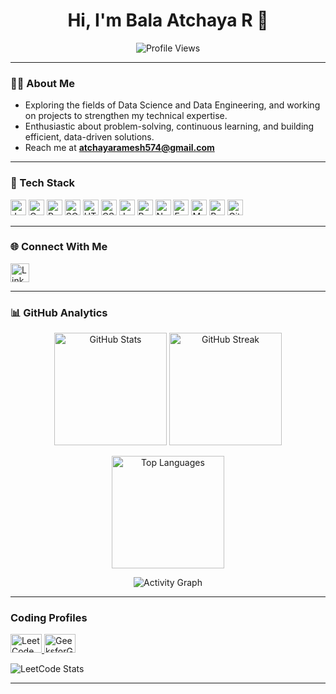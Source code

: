 <h1 align="center">Hi, I'm Bala Atchaya R 👋</h1>

<p align="center">
  <img src="https://komarev.com/ghpvc/?username=Balaatchayar&label=Profile%20Views&color=0e75b6&style=flat" alt="Profile Views"/>
</p>

---

### 👩‍💻 About Me 
- Exploring the fields of Data Science and Data Engineering, and working on projects to strengthen my technical expertise.
- Enthusiastic about problem-solving, continuous learning, and building efficient, data-driven solutions.
- Reach me at **atchayaramesh574@gmail.com**  


---

### 🧠 Tech Stack  

<p align="left">
  <img alt="Java" src="https://img.shields.io/badge/Java-007396?style=for-the-badge&logo=java&logoColor=white" height="25px"/>
  <img alt="C" src="https://img.shields.io/badge/C-A8B9CC?style=for-the-badge&logo=c&logoColor=white" height="25px"/>
  <img alt="Python" src="https://img.shields.io/badge/Python-3776AB?style=for-the-badge&logo=python&logoColor=white" height="25px"/>
  <img alt="SQL" src="https://img.shields.io/badge/SQL-025E8C?style=for-the-badge&logo=postgresql&logoColor=white" height="25px"/>
  <img alt="HTML5" src="https://img.shields.io/badge/HTML5-E34F26?style=for-the-badge&logo=html5&logoColor=white" height="25px"/>
  <img alt="CSS3" src="https://img.shields.io/badge/CSS3-1572B6?style=for-the-badge&logo=css3&logoColor=white" height="25px"/>
  <img alt="JavaScript" src="https://img.shields.io/badge/JavaScript-F7DF1E?style=for-the-badge&logo=javascript&logoColor=black" height="25px"/>
  <img alt="React" src="https://img.shields.io/badge/React-20232A?style=for-the-badge&logo=react&logoColor=61DAFB" height="25px"/>
  <img alt="Node.js" src="https://img.shields.io/badge/Node.js-43853D?style=for-the-badge&logo=node.js&logoColor=white" height="25px"/>
  <img alt="Express.js" src="https://img.shields.io/badge/Express.js-000000?style=for-the-badge&logo=express&logoColor=white" height="25px"/>
  <img alt="MongoDB" src="https://img.shields.io/badge/MongoDB-13aa52?style=for-the-badge&logo=mongodb&logoColor=white" height="25px"/>
  <img alt="Bootstrap" src="https://img.shields.io/badge/Bootstrap-563D7C?style=for-the-badge&logo=bootstrap&logoColor=white" height="25px"/>
  <img alt="Git" src="https://img.shields.io/badge/Git-F05032?style=for-the-badge&logo=git&logoColor=white" height="25px"/>
</p>

---

### 🌐 Connect With Me  

<p align="left">
  <a href="https://www.linkedin.com/in/balaatchayar/" target="_blank">
    <img src="https://cdn-icons-png.flaticon.com/512/174/174857.png" alt="LinkedIn" height="30" width="30"/>
  </a>
</p>

---

### 📊 GitHub Analytics  

<p align="center">
  <img src="https://github-readme-stats.vercel.app/api?username=Balaatchayar&show_icons=true&theme=react&hide_border=true&bg_color=1F222E&title_color=F85D7F&icon_color=F8D866" height="180px" alt="GitHub Stats"/>
  <img src="https://github-readme-streak-stats.herokuapp.com/?user=Balaatchayar&theme=react&hide_border=true&background=1F222E&ring=F85D7F&fire=F85D7F&currStreakLabel=F8D866" height="180px" alt="GitHub Streak"/>
</p>

<p align="center">
  <img src="https://github-readme-stats.vercel.app/api/top-langs/?username=Balaatchayar&layout=compact&theme=react&hide_border=true&bg_color=1F222E&title_color=F85D7F&icon_color=F8D866" height="180px" alt="Top Languages"/>
</p>

<p align="center">
  <img src="https://github-readme-activity-graph.vercel.app/graph?username=Balaatchayar&bg_color=1F222E&color=F8D866&line=F85D7F&point=FFFFFF&hide_border=true" alt="Activity Graph"/>
</p>

---

###  Coding Profiles  

<p align="left">
  <a href="https://leetcode.com/Balaatchaya_R/" target="_blank">
    <img src="https://assets.leetcode.com/users/leetcode/avatar_1568224780.png" alt="LeetCode" height="30" width="50"/>
  </a>
  <a href="https://auth.geeksforgeeks.org/user/balaatchayar" target="_blank">
    <img src="https://media.geeksforgeeks.org/wp-content/uploads/20200716222246/Path-219.png" alt="GeeksforGeeks" height="30" width="50"/>
  </a>
</p>

<p align="left">
  <img src="https://leetcard.jacoblin.cool/Balaatchaya_R?theme=dark&bg=151515&font=Comic%20Neue&ext=contest" alt="LeetCode Stats"/>
</p>

---


